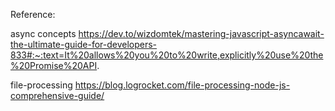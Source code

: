 
Reference: 

async concepts
https://dev.to/wizdomtek/mastering-javascript-asyncawait-the-ultimate-guide-for-developers-833#:~:text=It%20allows%20you%20to%20write,explicitly%20use%20the%20Promise%20API.

file-processing
https://blog.logrocket.com/file-processing-node-js-comprehensive-guide/


